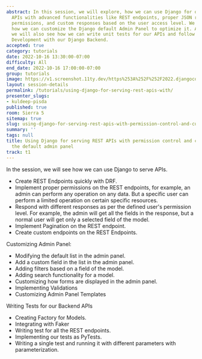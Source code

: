 ```yaml
---
abstract: In this session, we will explore, how we can use Django for only serving
  APIs with advanced functionalities like REST endpoints, proper JSON responses, custom
  permissions, and custom responses based on the user access level. We will also see
  how we can customize the Django default Admin Panel to optimize it. Additionally,
  we will also see how we can write unit tests for our APIs and follow Test Driven
  Development with our Django Backend.
accepted: true
category: tutorials
date: 2022-10-16 13:30:00-07:00
difficulty: All
end_date: 2022-10-16 17:00:00-07:00
group: tutorials
image: https://v1.screenshot.11ty.dev/https%253A%252F%252F2022.djangocon.us%252Fpresenters%252Fkuldeep-pisda%252F
layout: session-details
permalink: /tutorials/using-django-for-serving-rest-apis-with/
presenter_slugs:
- kuldeep-pisda
published: true
room: Sierra 5
sitemap: true
slug: using-django-for-serving-rest-apis-with-permission-control-and-customizing-the-default-admin-panel
summary: ''
tags: null
title: Using Django for serving REST APIs with permission control and customizing
  the default admin panel
track: t1
---
```


In the session, we will see how we can use Django to serve APIs.
- Create REST Endpoints quickly with DRF.
- Implement proper permissions on the REST endpoints, for example, an admin can perform any operation on any data. But a specific user can perform a limited operation on certain specific resources.
- Respond with different responses as per the defined user's permission level. For example, the admin will get all the fields in the response, but a normal user will get only a selected field of the model.
- Implement Pagination on the REST endpoint.
- Create custom endpoints on the REST Endpoints.

Customizing Admin Panel:
- Modifying the default list in the admin panel.
- Add a custom field in the list in the admin panel.
- Adding filters based on a field of the model.
- Adding search functionality for a model.
- Customizing how forms are displayed in the admin panel.
- Implementing Validations
- Customizing Admin Panel Templates

Writing Tests for our Backend APIs
- Creating Factory for Models.
- Integrating with Faker
- Writing test for all the REST endpoints.
- Implementing our tests as PyTests.
- Writing a single test and running it with different parameters with parameterization.
